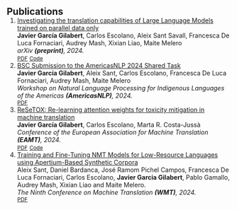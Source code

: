 <h2 id="publications" style="margin: 2px 0px -15px;">Publications</h2>

<div class="publications">
<ol class="bibliography">

<li>
<div class="pub-row">
  <div class="col-sm-9" style="position: relative;width: 100%;">
    <div class="title"><a href="https://arxiv.org/abs/2406.09140"> Investigating the translation capabilities of Large Language Models trained on parallel data only
</a></div>
    <div class="author"><strong>Javier García Gilabert</strong>, Carlos Escolano, Aleix Sant Savall, Francesca De Luca Fornaciari, Audrey Mash, Xixian Liao, Maite Melero </div>
    <div class="periodical"><em>arXiv <strong>(preprint)</strong>, 2024.</em></div>
    <div class="links">
      <a href="https://arxiv.org/abs/2406.09140" class="btn btn-sm z-depth-0" role="button" target="_blank" style="font-size:12px;">PDF</a>
      <a href="https://github.com/projecte-aina/Plume" class="btn btn-sm z-depth-0" role="button" target="_blank" style="font-size:12px;">Code</a>
    </div>
  </div>
</div>
</li>

<li>
<div class="pub-row">
  <div class="col-sm-9" style="position: relative;width: 100%;">
    <div class="title"><a href="https://aclanthology.org/2024.americasnlp-1.17/"> BSC Submission to the AmericasNLP 2024 Shared Task
</a></div>
    <div class="author"><strong>Javier García Gilabert</strong>, Aleix Sant, Carlos Escolano, Francesca De Luca Fornaciari, Audrey Mash, Maite Melero </div>
    <div class="periodical"><em>Workshop on Natural Language Processing for Indigenous Languages of the Americas <strong>(AmericasNLP)</strong>, 2024.</em></div>
    <div class="links">
      <a href="https://aclanthology.org/2024.americasnlp-1.17/" class="btn btn-sm z-depth-0" role="button" target="_blank" style="font-size:12px;">PDF</a>
    </div>
  </div>
</div>
</li>

<li>
<div class="pub-row">
  <div class="col-sm-9" style="position: relative;width: 100%;">
    <div class="title"><a href="https://arxiv.org/abs/2305.11761"> ReSeTOX: Re-learning attention weights for toxicity mitigation in machine translation
</a></div>
    <div class="author"><strong>Javier García Gilabert</strong>, Carlos Escolano, Marta R. Costa-Jussà </div>
    <div class="periodical"><em>Conference of the European Association for Machine Translation <strong>(EAMT)</strong>, 2024.</em></div>
    <div class="links">
      <a href="https://arxiv.org/abs/2305.11761" class="btn btn-sm z-depth-0" role="button" target="_blank" style="font-size:12px;">PDF</a>
      <a href="https://github.com/mt-upc/ReSeTOX" class="btn btn-sm z-depth-0" role="button" target="_blank" style="font-size:12px;">Code</a>
    </div>
  </div>
</div>
</li>

<li>
<div class="pub-row">
  <div class="col-sm-9" style="position: relative;width: 100%;">
    <div class="title"><a href="https://www2.statmt.org/wmt24/pdf/2024.wmt-1.90.pdf"> Training and Fine-Tuning NMT Models for Low-Resource Languages using Apertium-Based Synthetic Corpora
</a></div>
    <div class="author">Aleix Sant, Daniel Bardanca, José Ramom Pichel Campos, Francesca De Luca Fornaciari, Carlos Escolano, <strong>Javier Garcia Gilabert</strong>, Pablo Gamallo, Audrey Mash, Xixian Liao and Maite Melero. </div>
    <div class="periodical"><em>The Ninth Conference on Machine Translation <strong>(WMT)</strong>, 2024.</em></div>
    <div class="links">
      <a href="https://www2.statmt.org/wmt24/pdf/2024.wmt-1.90.pdf" class="btn btn-sm z-depth-0" role="button" target="_blank" style="font-size:12px;">PDF</a>
    </div>
  </div>
</div>
</li>
  
<br>

</ol>
</div>